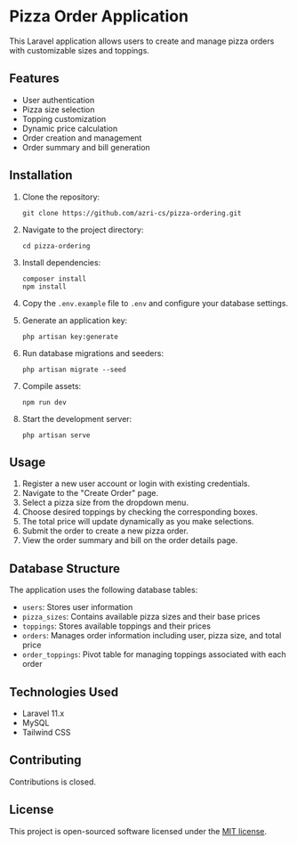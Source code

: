 # Pizza Order Application

This Laravel application allows users to create and manage pizza orders with customizable sizes and toppings.

## Features

- User authentication
- Pizza size selection
- Topping customization
- Dynamic price calculation
- Order creation and management
- Order summary and bill generation

## Installation

1. Clone the repository:
   ```
   git clone https://github.com/azri-cs/pizza-ordering.git
   ```

2. Navigate to the project directory:
   ```
   cd pizza-ordering
   ```

3. Install dependencies:
   ```
   composer install
   npm install
   ```

4. Copy the `.env.example` file to `.env` and configure your database settings.

5. Generate an application key:
   ```
   php artisan key:generate
   ```

6. Run database migrations and seeders:
   ```
   php artisan migrate --seed
   ```

7. Compile assets:
   ```
   npm run dev
   ```

8. Start the development server:
   ```
   php artisan serve
   ```

## Usage

1. Register a new user account or login with existing credentials.
2. Navigate to the "Create Order" page.
3. Select a pizza size from the dropdown menu.
4. Choose desired toppings by checking the corresponding boxes.
5. The total price will update dynamically as you make selections.
6. Submit the order to create a new pizza order.
7. View the order summary and bill on the order details page.

## Database Structure

The application uses the following database tables:

- `users`: Stores user information
- `pizza_sizes`: Contains available pizza sizes and their base prices
- `toppings`: Stores available toppings and their prices
- `orders`: Manages order information including user, pizza size, and total price
- `order_toppings`: Pivot table for managing toppings associated with each order

## Technologies Used

- Laravel 11.x
- MySQL
- Tailwind CSS

## Contributing

Contributions is closed.

## License

This project is open-sourced software licensed under the [MIT license](https://opensource.org/licenses/MIT).
